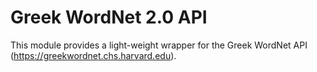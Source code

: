 Greek WordNet 2.0 API
=====================

This module provides a light-weight wrapper for the Greek WordNet API (https://greekwordnet.chs.harvard.edu).
